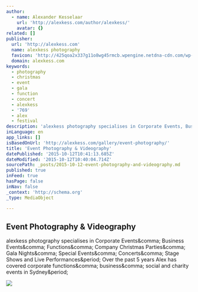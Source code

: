 ```yaml
---
author:
  - name: Alexander Kesselaar
    url: 'http://alexkess.com/author/alexkess/'
    avatar: {}
related: []
publisher:
  url: 'http://alexkess.com'
  name: alexkess photography
  favicon: 'http://425qoa2x337g11o8wg45rmcb.wpengine.netdna-cdn.com/wp-content/uploads/2011/11/alexkess.com-icon.png'
  domain: alexkess.com
keywords:
  - photography
  - christmas
  - event
  - gala
  - function
  - concert
  - alexkess
  - '769'
  - alex
  - festival
description: 'alexkess photography specialises in Corporate Events, Business Events, Functions, Company Christmas Parties, Gala Nights, Special Events, Concerts, Stage Shows and Live Performances. Over the past 5 years Alex has covered corporate functions, business, social and charity events in Sydney.'
inLanguage: en
app_links: []
isBasedOnUrl: 'http://alexkess.com/gallery/event-photography/'
title: 'Event Photography & Videography'
datePublished: '2015-10-12T10:41:13.685Z'
dateModified: '2015-10-12T10:40:04.714Z'
sourcePath: _posts/2015-10-12-event-photography-and-videography.md
published: true
inFeed: true
hasPage: false
inNav: false
_context: 'http://schema.org'
_type: MediaObject

---
```

<article style=""><h1>Event Photography &amp; Videography</h1><p>alexkess photography specialises in Corporate Events&amp;comma; Business Events&amp;comma; Functions&amp;comma; Company Christmas Parties&amp;comma; Gala Nights&amp;comma; Special Events&amp;comma; Concerts&amp;comma; Stage Shows and Live Performances&amp;period; Over the past 5 years Alex has covered corporate functions&amp;comma; business&amp;comma; social and charity events in Sydney&amp;period;</p><img src="http://425qoa2x337g11o8wg45rmcb.wpengine.netdna-cdn.com/wp-content/uploads/2012/05/alexkess-Event-photography-036.jpg" /></article>
